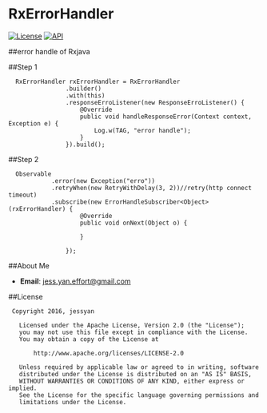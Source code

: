 # RxErrorHandler
[![License](http://img.shields.io/badge/License-Apache%202.0-blue.svg?style=flat-square)](http://www.apache.org/licenses/LICENSE-2.0)
[![API](https://img.shields.io/badge/API-15%2B-blue.svg?style=flat-square)](https://developer.android.com/about/versions/android-4.0.3.html)

##error handle of Rxjava

##Step 1
```
  RxErrorHandler rxErrorHandler = RxErrorHandler 
                .builder()
                .with(this)
                .responseErroListener(new ResponseErroListener() {
                    @Override
                    public void handleResponseError(Context context, Exception e) {
                        Log.w(TAG, "error handle");
                    } 
                }).build();
```

##Step 2
```
  Observable
            .error(new Exception("erro"))
            .retryWhen(new RetryWithDelay(3, 2))//retry(http connect timeout) 
            .subscribe(new ErrorHandleSubscriber<Object>(rxErrorHandler) {
                    @Override
                    public void onNext(Object o) {

                    }

                });
```

##About Me 
* **Email**: jess.yan.effort@gmail.com     

##License
```
 Copyright 2016, jessyan              
  
   Licensed under the Apache License, Version 2.0 (the "License");
   you may not use this file except in compliance with the License.
   You may obtain a copy of the License at   

       http://www.apache.org/licenses/LICENSE-2.0  

   Unless required by applicable law or agreed to in writing, software
   distributed under the License is distributed on an "AS IS" BASIS,
   WITHOUT WARRANTIES OR CONDITIONS OF ANY KIND, either express or implied.
   See the License for the specific language governing permissions and
   limitations under the License. 
```
